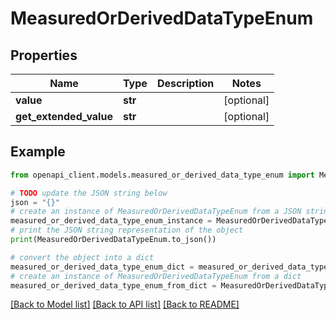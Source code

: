 # MeasuredOrDerivedDataTypeEnum


## Properties

Name | Type | Description | Notes
------------ | ------------- | ------------- | -------------
**value** | **str** |  | [optional] 
**get_extended_value** | **str** |  | [optional] 

## Example

```python
from openapi_client.models.measured_or_derived_data_type_enum import MeasuredOrDerivedDataTypeEnum

# TODO update the JSON string below
json = "{}"
# create an instance of MeasuredOrDerivedDataTypeEnum from a JSON string
measured_or_derived_data_type_enum_instance = MeasuredOrDerivedDataTypeEnum.from_json(json)
# print the JSON string representation of the object
print(MeasuredOrDerivedDataTypeEnum.to_json())

# convert the object into a dict
measured_or_derived_data_type_enum_dict = measured_or_derived_data_type_enum_instance.to_dict()
# create an instance of MeasuredOrDerivedDataTypeEnum from a dict
measured_or_derived_data_type_enum_from_dict = MeasuredOrDerivedDataTypeEnum.from_dict(measured_or_derived_data_type_enum_dict)
```
[[Back to Model list]](../README.md#documentation-for-models) [[Back to API list]](../README.md#documentation-for-api-endpoints) [[Back to README]](../README.md)


